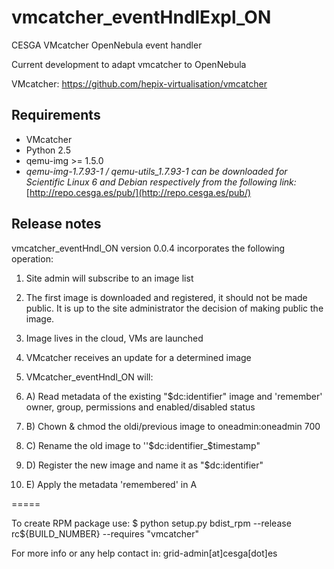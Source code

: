 vmcatcher_eventHndlExpl_ON
=========

CESGA VMcatcher OpenNebula event handler

Current development to adapt vmcatcher to OpenNebula

VMcatcher: https://github.com/hepix-virtualisation/vmcatcher


Requirements
------------

* VMcatcher
* Python 2.5
* qemu-img >= 1.5.0 
* *qemu-img-1.7.93-1 / qemu-utils_1.7.93-1 can be downloaded for Scientific Linux 6 and Debian respectively from the following link:* 
 [http://repo.cesga.es/pub/](http://repo.cesga.es/pub/)

Release notes
------------

vmcatcher_eventHndl_ON version 0.0.4 incorporates the following operation:

1. Site admin will subscribe to an image list
2. The first image is downloaded and registered, it should not be made public. It is up to the site administrator the decision of making public the image.
3. Image lives in the cloud, VMs are launched
4. VMcatcher receives an update for a determined image
5. VMcatcher_eventHndl_ON will:

  1. A) Read metadata of the existing "$dc:identifier" image and 'remember' owner, group, permissions and enabled/disabled status
  1. B) Chown & chmod the oldi/previous image to oneadmin:oneadmin 700
  1. C) Rename the old image to ''$dc:identifier_$timestamp"
  1. D) Register the new image and name it as "$dc:identifier"
  1. E) Apply the metadata 'remembered' in A

=====

To create RPM package use:
$ python setup.py bdist_rpm --release rc${BUILD_NUMBER} --requires "vmcatcher"

For more info or any help contact in: grid-admin[at]cesga[dot]es
